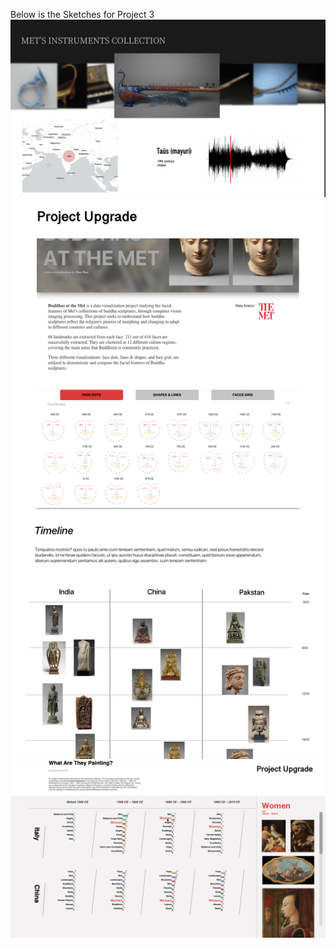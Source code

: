 Below is the Sketches for Project 3
![sketch](https://github.com/shuvitRan/MajorStudio1/blob/master/Project3-Interactive/MetInstrument.jpg)
![sketch](https://github.com/shuvitRan/MajorStudio1/blob/master/Project3-Interactive/BuddhaMore.jpg)
![sketch](https://github.com/shuvitRan/MajorStudio1/blob/master/Project3-Interactive/MetTags.jpg)
